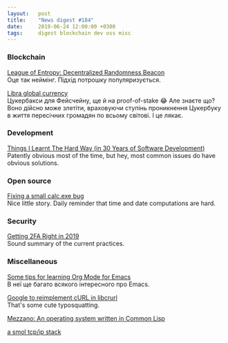```yaml
---
layout:   post
title:    "News digest #184"
date:     2019-06-24 12:00:00 +0300
tags:     digest blockchain dev oss misc
---
```


<!--
No idea why am I still doing this. "Sometimes I wonder why even bother."
I used to say that it's for the greater good but it honestly feels like
screaming into the void more than anything. Well, it's not that I asked
for feedback explicitly so I don't have any right to complain really.
-->

### Blockchain

[League of Entropy: Decentralized Randomness Beacon](https://www.cloudflare.com/leagueofentropy/)<br/>
Оце так неймінг. Підхід потрошку популяризується.

[Libra global currency](https://libra.org)<br/>
Цукербакси для Фейсчейну, ще й на proof-of-stake 😂 Але знаєте що? Воно дійсно може злетіти, враховуючи ступінь проникнення Цукербуку в життя пересічних громадян по всьому світові. І це лякає. <!-- Бо потім: "Ваше користування Libra було призупинено через порушення наших стандартів поведінки. Гарного вам дня". Чи: "Вибачте, мені економічно не вигідно підтримувати всі ці ваші банки та мастеркарди. Я приймаю тількі Libra. Реєструйся в Фейсбуці або йди, в нас вільна країна". -->

### Development

[Things I Learnt The Hard Way (in 30 Years of Software Development)](https://blog.juliobiason.net/thoughts/things-i-learnt-the-hard-way/)<br/>
Patently obvious most of the time, but hey, most common issues do have obvious solutions.

### Open source

[Fixing a small calc.exe bug](https://www.petertissen.de/?p=77)<br/>
Nice little story. Daily reminder that time and date computations are hard.

### Security

[Getting 2FA Right in 2019](https://blog.trailofbits.com/2019/06/20/getting-2fa-right-in-2019/)<br/>
Sound summary of the current practices.

### Miscellaneous

[Some tips for learning Org Mode for Emacs](https://sachachua.com/blog/2014/01/tips-learning-org-mode-emacs/)<br/>
В неї ще багато всякого інтересного про Emacs.

[Google to reimplement cURL in libcrurl](https://daniel.haxx.se/blog/2019/06/19/google-to-reimplement-curl-in-libcrurl/)<br/>
That's some cute typosquatting.

[Mezzano: An operating system written in Common Lisp](https://github.com/froggey/Mezzano/)

[a smol tcp/ip stack](https://github.com/m-labs/smoltcp)
